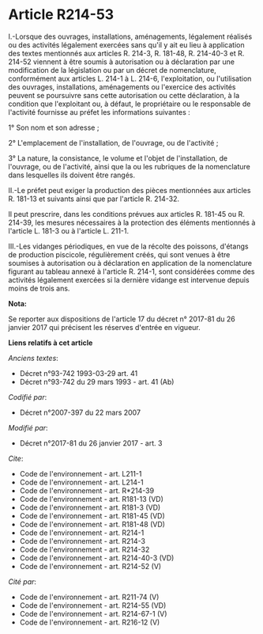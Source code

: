 # Article R214-53

I.-Lorsque des ouvrages, installations, aménagements, légalement réalisés ou des activités légalement exercées sans qu'il y
ait eu lieu à application des textes mentionnés aux articles R. 214-3, R. 181-48, R. 214-40-3 et R. 214-52 viennent à être
soumis à autorisation ou à déclaration par une modification de la législation ou par un décret de nomenclature, conformément
aux articles L. 214-1 à L. 214-6, l'exploitation, ou l'utilisation des ouvrages, installations, aménagements ou l'exercice
des activités peuvent se poursuivre sans cette autorisation ou cette déclaration, à la condition que l'exploitant ou, à
défaut, le propriétaire ou le responsable de l'activité fournisse au préfet les informations suivantes : 

1° Son nom et son adresse ; 

2° L'emplacement de l'installation, de l'ouvrage, ou de l'activité ; 

3° La nature, la consistance, le volume et l'objet de l'installation, de l'ouvrage, ou de l'activité, ainsi que la ou les
rubriques de la nomenclature dans lesquelles ils doivent être rangés. 

II.-Le préfet peut exiger la production des pièces mentionnées aux articles R. 181-13 et suivants ainsi que par l'article R.
214-32. 

Il peut prescrire, dans les conditions prévues aux articles R. 181-45 ou R. 214-39, les mesures nécessaires à la protection
des éléments mentionnés à l'article L. 181-3 ou à l'article L. 211-1. 

III.-Les vidanges périodiques, en vue de la récolte des poissons, d'étangs de production piscicole, régulièrement créés, qui
sont venues à être soumises à autorisation ou à déclaration en application de la nomenclature figurant au tableau annexé à
l'article R. 214-1, sont considérées comme des activités légalement exercées si la dernière vidange est intervenue depuis
moins de trois ans.

**Nota:**

Se reporter aux dispositions de l'article 17 du décret n° 2017-81 du 26 janvier 2017 qui précisent les réserves d'entrée en
vigueur.

**Liens relatifs à cet article**

_Anciens textes_:

  - Décret n°93-742 1993-03-29 art. 41
  - Décret n°93-742 du 29 mars 1993 - art. 41 (Ab)

_Codifié par_:

  - Décret n°2007-397 du 22 mars 2007

_Modifié par_:

  - Décret n°2017-81 du 26 janvier 2017 - art. 3

_Cite_:

  - Code de l'environnement - art. L211-1
  - Code de l'environnement - art. L214-1
  - Code de l'environnement - art. R*214-39
  - Code de l'environnement - art. R181-13 (VD)
  - Code de l'environnement - art. R181-3 (VD)
  - Code de l'environnement - art. R181-45 (VD)
  - Code de l'environnement - art. R181-48 (VD)
  - Code de l'environnement - art. R214-1
  - Code de l'environnement - art. R214-3
  - Code de l'environnement - art. R214-32
  - Code de l'environnement - art. R214-40-3 (VD)
  - Code de l'environnement - art. R214-52 (V)

_Cité par_:

  - Code de l'environnement - art. R211-74 (V)
  - Code de l'environnement - art. R214-55 (VD)
  - Code de l'environnement - art. R214-67-1 (V)
  - Code de l'environnement - art. R216-12 (V)
